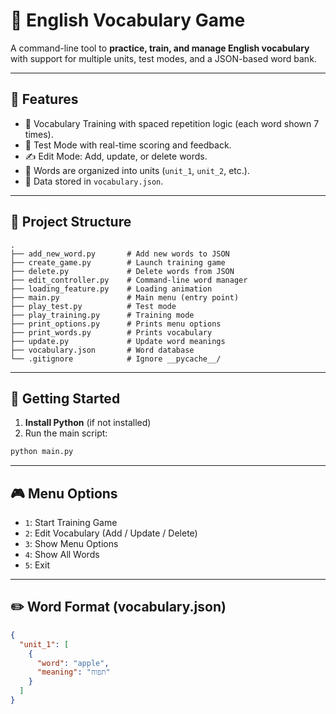 # 📘 English Vocabulary Game

A command-line tool to **practice, train, and manage English vocabulary** with support for multiple units, test modes, and a JSON-based word bank.

---

## 🧩 Features

- 🧠 Vocabulary Training with spaced repetition logic (each word shown 7 times).
- 🎯 Test Mode with real-time scoring and feedback.
- ✍️ Edit Mode: Add, update, or delete words.
- 📂 Words are organized into units (`unit_1`, `unit_2`, etc.).
- 💾 Data stored in `vocabulary.json`.

---

## 📁 Project Structure

```
.
├── add_new_word.py       # Add new words to JSON
├── create_game.py        # Launch training game
├── delete.py             # Delete words from JSON
├── edit_controller.py    # Command-line word manager
├── loading_feature.py    # Loading animation
├── main.py               # Main menu (entry point)
├── play_test.py          # Test mode
├── play_training.py      # Training mode
├── print_options.py      # Prints menu options
├── print_words.py        # Prints vocabulary
├── update.py             # Update word meanings
├── vocabulary.json       # Word database
└── .gitignore            # Ignore __pycache__/
```

---

## 🚀 Getting Started

1. **Install Python** (if not installed)
2. Run the main script:

```bash
python main.py
```

---

## 🎮 Menu Options

- `1`: Start Training Game  
- `2`: Edit Vocabulary (Add / Update / Delete)  
- `3`: Show Menu Options  
- `4`: Show All Words  
- `5`: Exit

---

## ✏️ Word Format (vocabulary.json)

```json
{
  "unit_1": [
    {
      "word": "apple",
      "meaning": "תפוח"
    }
  ]
}
```